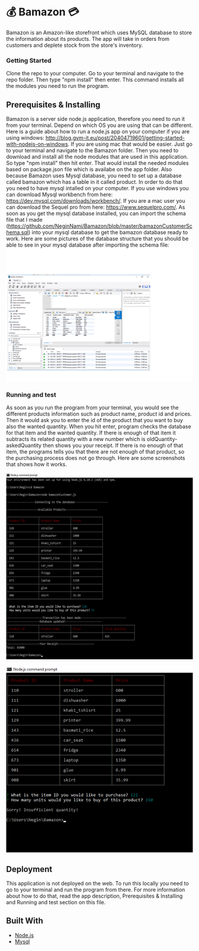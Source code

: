 # :moneybag: Bamazon :credit_card:

Bamazon is an Amazon-like storefront which uses MySQL database to store the information about its products. The app will take in orders from customers and deplete stock from the store's inventory. 

### Getting Started 

Clone the repo to your computer. Go to your terminal and navigate to the repo folder. Then type "npm install" then enter. This command installs all the modules you need to run the program.

## Prerequisites & Installing

Bamazon is a server side node.js application, therefore you need to run it from your terminal. Depend on which OS you are using that can be different. Here is a guide about how to run a node.js app on your computer if you are using windows: http://blog.gvm-it.eu/post/20404719601/getting-started-with-nodejs-on-windows. If you are using mac that would be easier. Just go to your terminal and navigate to the Bamazon folder. Then you need to download and install all the node modules that are used in this application. So type "npm install" then hit enter. That would install the needed modules based on package.json file which is availabe on the app folder.
Also because Bamazon uses Mysql database, you need to set up a database called bamazon which has a table in it called product. In order to do that you need to have mysql intalled on your computer. If you use windows you can download Mysql workbench from here: https://dev.mysql.com/downloads/workbench/. If you are a mac user you can download the Sequel pro from here: https://www.sequelpro.com/. As soon as you get the mysql database installed, you can import the schema file that I made (https://github.com/NeginNami/Bamazon/blob/master/bamazonCustomerSchema.sql) into your mysql database to get the bamazon database ready to work. 
Here are some pictures of the database structure that you should be able to see in your mysql database after importing the schema file: 
![Image of db](https://github.com/NeginNami/Bamazon/blob/master/images/dbBig.png)

 
### Running and test

As soon as you run the program from your terminal, you would see the different products information such as product name, product id and prices. Then it would ask you to enter the id of the product that you want to buy also the wanted quantity. When you hit enter, program checks the database for that item and the wanted quantity. If there is enough of that item it subtracts its related quantity with a new number which is oldQuantity-askedQuantity then shows you your receipt. If there is no enough of that item, the programs tells you that there are not enough of that product, so the purchasing process does not go through. 
Here are some screenshots that shows how it works. 

![Image of successful transaction](https://github.com/NeginNami/Bamazon/blob/master/images/successfulTrans.png)

![Image of Failed transaction](https://github.com/NeginNami/Bamazon/blob/master/images/failedTrans.png)

## Deployment

This application is not deployed on the web. To run this locally you need to go to your terminal and run the program from there. For more information about how to do that, read the app description, Prerequisites & Installing and Running and test section on this file. 

## Built With

* [Node.js](https://nodejs.org)
* [Mysql](https://www.mysql.com/)
